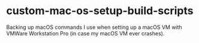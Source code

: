 # custom-mac-os-setup-build-scripts
Backing up macOS commands I use when setting up a macOS VM with VMWare Workstation Pro (in case my macOS VM ever crashes).
